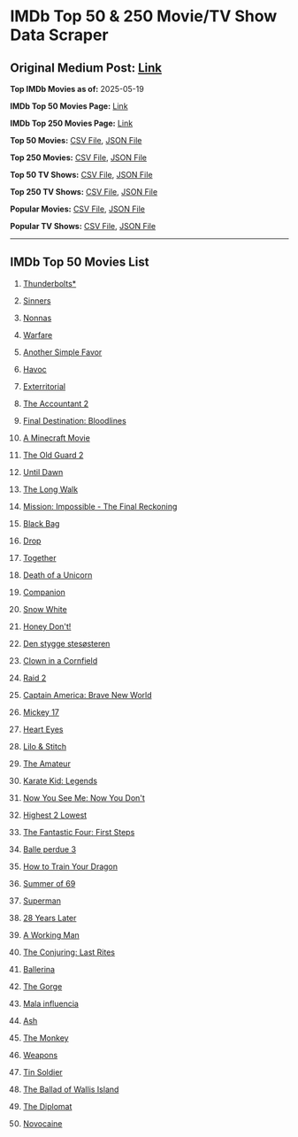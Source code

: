 # IMDb Top 50 & 250 Movie/TV Show Data Scraper

## Original Medium Post: [Link](https://medium.com/@nishantsahoo/which-movie-should-i-watch-5c83a3c0f5b1)

**Top IMDb Movies as of:** 2025-05-19

**IMDb Top 50 Movies Page:** [Link](https://www.imdb.com/search/title/?title_type=feature&release_date=2025-01-01,2025-12-31)

**IMDb Top 250 Movies Page:** [Link](https://www.imdb.com/chart/top/)

**Top 50 Movies:** [CSV File](/data/top50/movies.csv), [JSON File](/data/top50/movies.json)

**Top 250 Movies:** [CSV File](/data/top250/movies.csv), [JSON File](/data/top250/movies.json)

**Top 50 TV Shows:** [CSV File](/data/top50/shows.csv), [JSON File](/data/top50/shows.json)

**Top 250 TV Shows:** [CSV File](/data/top250/shows.csv), [JSON File](/data/top250/shows.json)

**Popular Movies:** [CSV File](/data/popular/movies.csv), [JSON File](/data/popular/movies.json)

**Popular TV Shows:** [CSV File](/data/popular/shows.csv), [JSON File](/data/popular/shows.json)

---

## IMDb Top 50 Movies List

1. [Thunderbolts\*](https://www.imdb.com/title/tt20969586/)

2. [Sinners](https://www.imdb.com/title/tt31193180/)

3. [Nonnas](https://www.imdb.com/title/tt28309594/)

4. [Warfare](https://www.imdb.com/title/tt31434639/)

5. [Another Simple Favor](https://www.imdb.com/title/tt20214908/)

6. [Havoc](https://www.imdb.com/title/tt14123284/)

7. [Exterritorial](https://www.imdb.com/title/tt30876483/)

8. [The Accountant 2](https://www.imdb.com/title/tt7068946/)

9. [Final Destination: Bloodlines](https://www.imdb.com/title/tt9619824/)

10. [A Minecraft Movie](https://www.imdb.com/title/tt3566834/)

11. [The Old Guard 2](https://www.imdb.com/title/tt14961624/)

12. [Until Dawn](https://www.imdb.com/title/tt30955489/)

13. [The Long Walk](https://www.imdb.com/title/tt10374610/)

14. [Mission: Impossible - The Final Reckoning](https://www.imdb.com/title/tt9603208/)

15. [Black Bag](https://www.imdb.com/title/tt30988739/)

16. [Drop](https://www.imdb.com/title/tt32149847/)

17. [Together](https://www.imdb.com/title/tt31184028/)

18. [Death of a Unicorn](https://www.imdb.com/title/tt28443655/)

19. [Companion](https://www.imdb.com/title/tt26584495/)

20. [Snow White](https://www.imdb.com/title/tt6208148/)

21. [Honey Don't!](https://www.imdb.com/title/tt30645201/)

22. [Den stygge stesøsteren](https://www.imdb.com/title/tt29344903/)

23. [Clown in a Cornfield](https://www.imdb.com/title/tt23060698/)

24. [Raid 2](https://www.imdb.com/title/tt28089700/)

25. [Captain America: Brave New World](https://www.imdb.com/title/tt14513804/)

26. [Mickey 17](https://www.imdb.com/title/tt12299608/)

27. [Heart Eyes](https://www.imdb.com/title/tt32558992/)

28. [Lilo & Stitch](https://www.imdb.com/title/tt11655566/)

29. [The Amateur](https://www.imdb.com/title/tt0899043/)

30. [Karate Kid: Legends](https://www.imdb.com/title/tt1674782/)

31. [Now You See Me: Now You Don't](https://www.imdb.com/title/tt4712810/)

32. [Highest 2 Lowest](https://www.imdb.com/title/tt31194612/)

33. [The Fantastic Four: First Steps](https://www.imdb.com/title/tt10676052/)

34. [Balle perdue 3](https://www.imdb.com/title/tt29768333/)

35. [How to Train Your Dragon](https://www.imdb.com/title/tt26743210/)

36. [Summer of 69](https://www.imdb.com/title/tt32378300/)

37. [Superman](https://www.imdb.com/title/tt5950044/)

38. [28 Years Later](https://www.imdb.com/title/tt10548174/)

39. [A Working Man](https://www.imdb.com/title/tt9150192/)

40. [The Conjuring: Last Rites](https://www.imdb.com/title/tt22898462/)

41. [Ballerina](https://www.imdb.com/title/tt7181546/)

42. [The Gorge](https://www.imdb.com/title/tt13654226/)

43. [Mala influencia](https://www.imdb.com/title/tt23558084/)

44. [Ash](https://www.imdb.com/title/tt17489650/)

45. [The Monkey](https://www.imdb.com/title/tt27714946/)

46. [Weapons](https://www.imdb.com/title/tt26581740/)

47. [Tin Soldier](https://www.imdb.com/title/tt20258920/)

48. [The Ballad of Wallis Island](https://www.imdb.com/title/tt27674982/)

49. [The Diplomat](https://www.imdb.com/title/tt26229612/)

50. [Novocaine](https://www.imdb.com/title/tt29603959/)
